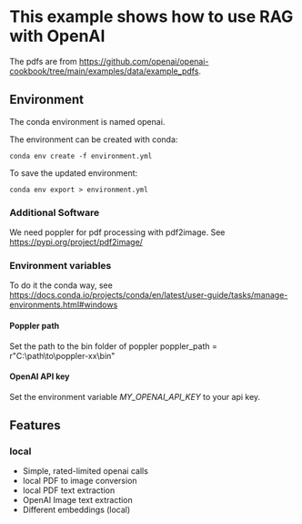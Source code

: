 # This example shows how to use RAG with OpenAI

The pdfs are from <https://github.com/openai/openai-cookbook/tree/main/examples/data/example_pdfs>.

## Environment

The conda environment is named openai.

The environment can be created with conda:

````shell
conda env create -f environment.yml
````

To save the updated environment:

````shell
conda env export > environment.yml
````

### Additional Software

We need poppler for pdf processing with pdf2image. See <https://pypi.org/project/pdf2image/>

### Environment variables

To do it the conda way, see <https://docs.conda.io/projects/conda/en/latest/user-guide/tasks/manage-environments.html#windows>

#### Poppler path

Set the path to the bin folder of poppler
poppler_path = r"C:\path\to\poppler-xx\bin"

#### OpenAI API key

Set the environment variable *MY_OPENAI_API_KEY* to your api key.

## Features

### local

- Simple, rated-limited openai calls
- local PDF to image conversion
- local PDF text extraction
- OpenAI Image text extraction
- Different embeddings (local)
